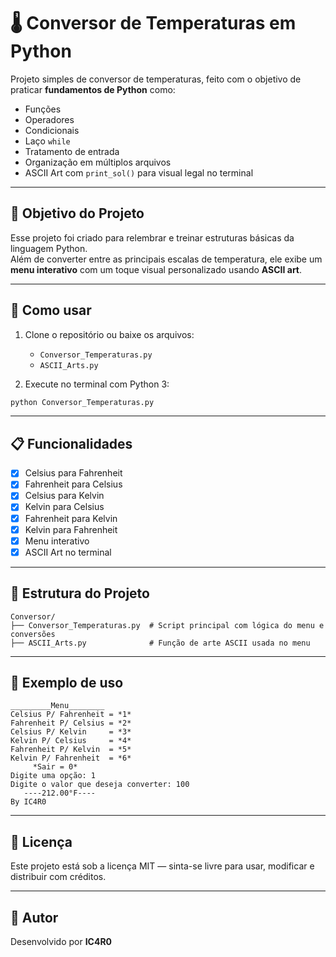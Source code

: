# 🌡️ Conversor de Temperaturas em Python

Projeto simples de conversor de temperaturas, feito com o objetivo de praticar **fundamentos de Python** como:

- Funções
- Operadores
- Condicionais
- Laço `while`
- Tratamento de entrada
- Organização em múltiplos arquivos
- ASCII Art com `print_sol()` para visual legal no terminal

---

## 🌟 Objetivo do Projeto

Esse projeto foi criado para relembrar e treinar estruturas básicas da linguagem Python.  
Além de converter entre as principais escalas de temperatura, ele exibe um **menu interativo** com um toque visual personalizado usando **ASCII art**.

---

## 🚀 Como usar

1. Clone o repositório ou baixe os arquivos:
   - `Conversor_Temperaturas.py`
   - `ASCII_Arts.py`

2. Execute no terminal com Python 3:

```bash
python Conversor_Temperaturas.py
```

---

## 📋 Funcionalidades

- [x] Celsius para Fahrenheit
- [x] Fahrenheit para Celsius
- [x] Celsius para Kelvin
- [x] Kelvin para Celsius
- [x] Fahrenheit para Kelvin
- [x] Kelvin para Fahrenheit
- [x] Menu interativo
- [x] ASCII Art no terminal

---

## 📂 Estrutura do Projeto

```
Conversor/
├── Conversor_Temperaturas.py  # Script principal com lógica do menu e conversões
├── ASCII_Arts.py              # Função de arte ASCII usada no menu
```

---

## 🧠 Exemplo de uso

```
_________Menu________
Celsius P/ Fahrenheit = *1*
Fahrenheit P/ Celsius = *2*
Celsius P/ Kelvin     = *3*
Kelvin P/ Celsius     = *4*
Fahrenheit P/ Kelvin  = *5*
Kelvin P/ Fahrenheit  = *6*
     *Sair = 0*
Digite uma opção: 1
Digite o valor que deseja converter: 100
   ----212.00°F----
By IC4R0
```

---

## 📄 Licença

Este projeto está sob a licença MIT — sinta-se livre para usar, modificar e distribuir com créditos.

---

## 👤 Autor

Desenvolvido por **IC4R0**
